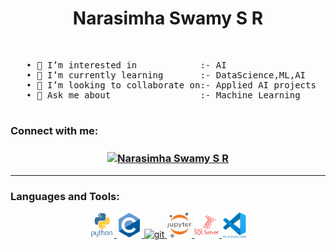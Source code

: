 <h1 align="center" color="cyan">Narasimha Swamy S R</h1><br>

<p align="center">
  <pre color="teal">
   &bull; 👀 I’m interested in            :- AI
   &bull; 🌱 I’m currently learning       :- DataScience,ML,AI
   &bull; 👯 I’m looking to collaborate on:- Applied AI projects
   &bull; 💬 Ask me about                 :- Machine Learning
 </pre>

<!---
NarasimhaSwamy202/NarasimhaSwamy202 is a ✨ special ✨ repository because its `README.md` (this file) appears on your GitHub profile.
You can click the Preview link to take a look at your changes.
--->

<h3 align="left">Connect with me:</h3>
<h3 align="center">
<a href="https://www.linkedin.com/in/narasimha-swamy-s-r-43b05a24b/" target="blank"><img align="center" src="https://raw.githubusercontent.com/rahuldkjain/github-profile-readme-generator/master/src/images/icons/Social/linked-in-alt.svg" alt="Narasimha Swamy S R" height="30" width="40" /></a> 
</h3>

<hr/>
<h3 align="left">Languages and Tools:</h3>
<p align="center">
<a href="https://www.python.org/" target="_blank"> <img src="https://github.com/devicons/devicon/blob/master/icons/python/python-original-wordmark.svg" alt="Python" width="40" height="40"/> </a>
<a href="https://www.cprogramming.com/" target="_blank"> <img src="https://raw.githubusercontent.com/devicons/devicon/master/icons/c/c-original.svg" alt="c" width="40" height="40"/> </a>
<a href="https://git-scm.com/" target="_blank"> <img src="https://www.vectorlogo.zone/logos/git-scm/git-scm-icon.svg" alt="git" width="40" height="40"/> </a>
<a href="https://jupyter.org/" target="_blank"> <img src="https://github.com/devicons/devicon/blob/master/icons/jupyter/jupyter-original-wordmark.svg" alt="Jupyter" width="40" height="40"/> </a>
<a href="https://www.microsoft.com/en-us/sql-server/" target="_blank"> <img src="https://github.com/devicons/devicon/blob/master/icons/microsoftsqlserver/microsoftsqlserver-plain-wordmark.svg" alt="ms-sql" width="40" height="40"/> </a>
<a href="https://code.visualstudio.com/" target="_blank"> <img src="https://github.com/devicons/devicon/blob/master/icons/vscode/vscode-original-wordmark.svg" alt="VSCode" width="40" height="40"/> </a>
</p><br>


